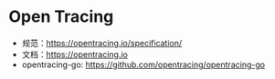 # Open Tracing

- 规范：https://opentracing.io/specification/
- 文档：https://opentracing.io
- opentracing-go: https://github.com/opentracing/opentracing-go





